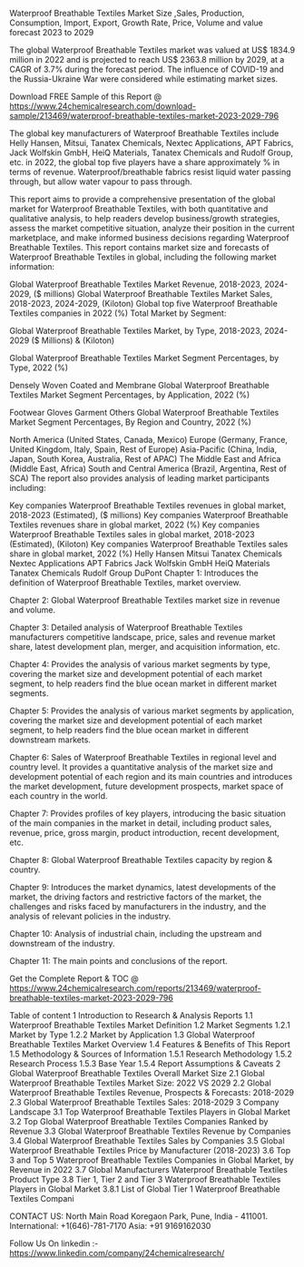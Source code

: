 Waterproof Breathable Textiles Market Size ,Sales, Production, Consumption, Import, Export, Growth Rate, Price, Volume and value forecast 2023 to 2029

The global Waterproof Breathable Textiles market was valued at US$ 1834.9 million in 2022 and is projected to reach US$ 2363.8 million by 2029, at a CAGR of 3.7% during the forecast period. The influence of COVID-19 and the Russia-Ukraine War were considered while estimating market sizes.

Download FREE Sample of this Report @ https://www.24chemicalresearch.com/download-sample/213469/waterproof-breathable-textiles-market-2023-2029-796

The global key manufacturers of Waterproof Breathable Textiles include Helly Hansen, Mitsui, Tanatex Chemicals, Nextec Applications, APT Fabrics, Jack Wolfskin GmbH, HeiQ Materials, Tanatex Chemicals and Rudolf Group, etc. in 2022, the global top five players have a share approximately % in terms of revenue. Waterproof/breathable fabrics resist liquid water passing through, but allow water vapour to pass through.

This report aims to provide a comprehensive presentation of the global market for Waterproof Breathable Textiles, with both quantitative and qualitative analysis, to help readers develop business/growth strategies, assess the market competitive situation, analyze their position in the current marketplace, and make informed business decisions regarding Waterproof Breathable Textiles. This report contains market size and forecasts of Waterproof Breathable Textiles in global, including the following market information:

Global Waterproof Breathable Textiles Market Revenue, 2018-2023, 2024-2029, ($ millions)
Global Waterproof Breathable Textiles Market Sales, 2018-2023, 2024-2029, (Kiloton)
Global top five Waterproof Breathable Textiles companies in 2022 (%)
Total Market by Segment:

Global Waterproof Breathable Textiles Market, by Type, 2018-2023, 2024-2029 ($ Millions) & (Kiloton)

Global Waterproof Breathable Textiles Market Segment Percentages, by Type, 2022 (%)

Densely Woven
Coated and Membrane
Global Waterproof Breathable Textiles Market Segment Percentages, by Application, 2022 (%)

Footwear
Gloves
Garment
Others
Global Waterproof Breathable Textiles Market Segment Percentages, By Region and Country, 2022 (%)

North America (United States, Canada, Mexico)
Europe (Germany, France, United Kingdom, Italy, Spain, Rest of Europe)
Asia-Pacific (China, India, Japan, South Korea, Australia, Rest of APAC)
The Middle East and Africa (Middle East, Africa)
South and Central America (Brazil, Argentina, Rest of SCA)
The report also provides analysis of leading market participants including:

Key companies Waterproof Breathable Textiles revenues in global market, 2018-2023 (Estimated), ($ millions)
Key companies Waterproof Breathable Textiles revenues share in global market, 2022 (%)
Key companies Waterproof Breathable Textiles sales in global market, 2018-2023 (Estimated), (Kiloton)
Key companies Waterproof Breathable Textiles sales share in global market, 2022 (%)
Helly Hansen
Mitsui
Tanatex Chemicals
Nextec Applications
APT Fabrics
Jack Wolfskin GmbH
HeiQ Materials
Tanatex Chemicals
Rudolf Group
DuPont
Chapter 1: Introduces the definition of Waterproof Breathable Textiles, market overview.

Chapter 2: Global Waterproof Breathable Textiles market size in revenue and volume.

Chapter 3: Detailed analysis of Waterproof Breathable Textiles manufacturers competitive landscape, price, sales and revenue market share, latest development plan, merger, and acquisition information, etc.

Chapter 4: Provides the analysis of various market segments by type, covering the market size and development potential of each market segment, to help readers find the blue ocean market in different market segments.

Chapter 5: Provides the analysis of various market segments by application, covering the market size and development potential of each market segment, to help readers find the blue ocean market in different downstream markets.

Chapter 6: Sales of Waterproof Breathable Textiles in regional level and country level. It provides a quantitative analysis of the market size and development potential of each region and its main countries and introduces the market development, future development prospects, market space of each country in the world.

Chapter 7: Provides profiles of key players, introducing the basic situation of the main companies in the market in detail, including product sales, revenue, price, gross margin, product introduction, recent development, etc.

Chapter 8: Global Waterproof Breathable Textiles capacity by region & country.

Chapter 9: Introduces the market dynamics, latest developments of the market, the driving factors and restrictive factors of the market, the challenges and risks faced by manufacturers in the industry, and the analysis of relevant policies in the industry.

Chapter 10: Analysis of industrial chain, including the upstream and downstream of the industry.

Chapter 11: The main points and conclusions of the report.

Get the Complete Report & TOC @ https://www.24chemicalresearch.com/reports/213469/waterproof-breathable-textiles-market-2023-2029-796

Table of content
1 Introduction to Research & Analysis Reports
1.1 Waterproof Breathable Textiles Market Definition
1.2 Market Segments
1.2.1 Market by Type
1.2.2 Market by Application
1.3 Global Waterproof Breathable Textiles Market Overview
1.4 Features & Benefits of This Report
1.5 Methodology & Sources of Information
1.5.1 Research Methodology
1.5.2 Research Process
1.5.3 Base Year
1.5.4 Report Assumptions & Caveats
2 Global Waterproof Breathable Textiles Overall Market Size
2.1 Global Waterproof Breathable Textiles Market Size: 2022 VS 2029
2.2 Global Waterproof Breathable Textiles Revenue, Prospects & Forecasts: 2018-2029
2.3 Global Waterproof Breathable Textiles Sales: 2018-2029
3 Company Landscape
3.1 Top Waterproof Breathable Textiles Players in Global Market
3.2 Top Global Waterproof Breathable Textiles Companies Ranked by Revenue
3.3 Global Waterproof Breathable Textiles Revenue by Companies
3.4 Global Waterproof Breathable Textiles Sales by Companies
3.5 Global Waterproof Breathable Textiles Price by Manufacturer (2018-2023)
3.6 Top 3 and Top 5 Waterproof Breathable Textiles Companies in Global Market, by Revenue in 2022
3.7 Global Manufacturers Waterproof Breathable Textiles Product Type
3.8 Tier 1, Tier 2 and Tier 3 Waterproof Breathable Textiles Players in Global Market
3.8.1 List of Global Tier 1 Waterproof Breathable Textiles Compani

CONTACT US:
North Main Road Koregaon Park, Pune, India - 411001.
International: +1(646)-781-7170
Asia: +91 9169162030

Follow Us On linkedin :- https://www.linkedin.com/company/24chemicalresearch/
